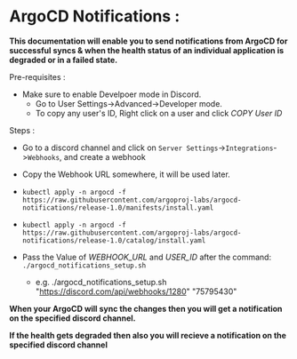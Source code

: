 # ArgoCD Notifications :

**This documentation will enable you to send notifications from ArgoCD for successful syncs & when the health status of an individual application is degraded or in a failed state.**

Pre-requisites :
* Make sure to enable Develpoer mode in Discord.
    * Go to User Settings->Advanced->Developer mode.
    * To copy any user's ID, Right click on a user and click _COPY User ID_

Steps :

* Go to a discord channel and click on `Server Settings`->`Integrations`->`Webhooks`, and create a webhook

* Copy the Webhook URL somewhere, it will be used later.

* `kubectl apply -n argocd -f https://raw.githubusercontent.com/argoproj-labs/argocd-notifications/release-1.0/manifests/install.yaml`

* `kubectl apply -n argocd -f https://raw.githubusercontent.com/argoproj-labs/argocd-notifications/release-1.0/catalog/install.yaml`


* Pass the Value of _WEBHOOK_URL_ and _USER_ID_ after the command: `./argocd_notifications_setup.sh`
    * e.g. ./argocd_notifications_setup.sh "https://discord.com/api/webhooks/1280" "75795430"


**When your ArgoCD will sync the changes then you will get a notification on the specified discord channel.**

**If the health gets degraded then also you will recieve a notification on the specified discord channel**